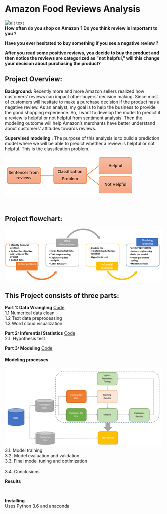# Amazon Food Reviews Analysis
![alt text](http://media.corporate-ir.net/media_files/IROL/17/176060/img/logos/amazon_logo_RGB.jpg)
<Br/>**How often do you shop on Amazon ? Do you think review is important to you ?**

**Have you ever hesitated to buy something if you see a negative review ?** 

**After you read some positive reviews, you decide to buy the product and then notice the reviews are categorized as "not helpful," will this change your decision about purchasing the product?**


## Project Overview: 

**Background:** 
Recently more and more Amazon sellers realized how customers’ reviews can
impact other buyers’ decision making. Since most of customers will hesitate to
make a purchase decision if the product has a negative review. As an analyst,
my goal is to help the business to provide the good shopping experience. So, I
want to develop the model to predict if a review is helpful or not helpful from
sentiment analysis. Then the modeling outcome will help Amazon’s merchants have
better understand about customers’ attitudes towards reviews.

**Supervised modeling :** 
The purpose of this analysis is to build a prediction model where we will be able to predict whether a review is helpful or not helpful. This is the classifcation problem.<br>

 ![alt text](https://github.com/Mira2015/Intermediate_Data-_Science/blob/master/binary.PNG)

 <br>
 
## Project flowchart:
![alt text](https://github.com/Mira2015/Intermediate_Data-_Science/blob/master/flowchart.PNG) <br>
 

## This Project consists of three parts:  <br>   

**Part 1: Data Wrangling**  [Code](https://github.com/Mira2015/Amazon_Fine_Food_review_project/blob/master/Amazon_DataWrangling_Final.ipynb)
 <br>1.1 Numerical data clean 
 <br>1.2 Text data preprocessing
 <br>1.3 Word cloud visualization 

**Part 2: Inferential Statistics** [Code](https://github.com/Mira2015/Amazon_Fine_Food_review_project/blob/master/Amazon_inferential%20statistics_Final.ipynb) <br>
2.1. Hypothesis test 

**Part 3: Modeling** [Code](https://github.com/Mira2015/Amazon_Fine_Food_review_project/blob/master/Amazon_Modeling_draft1.ipynb) <br>

#### Modeling processes<br>
![alt text](https://github.com/Mira2015/Amazon_Fine_Food_review_project/blob/master/modlig%20processes.png)
<br>3.1. Model training 
<br>3.2. Model evaluation and validation 
<br>3.3. Final model tuning and optimization   
<br>3.4. Conclusions

**Results**

 <br>
 

**Installing** <br>
Uses Python 3.6 and anaconda


